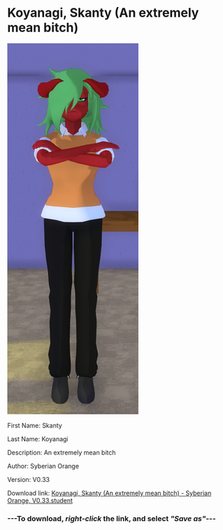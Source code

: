 # Koyanagi, Skanty (An extremely mean bitch)

<img src = "https://raw.githubusercontent.com/Arbiter1223/Daigaku-Gurashi-Custom-Students/master/Students/Files/Koyanagi%2C%20Skanty%20(An%20extremely%20mean%20bitch).png">

First Name: Skanty

Last Name: Koyanagi

Description: An extremely mean bitch

Author: Syberian Orange

Version: V0.33

Download link: <a href="https://raw.githubusercontent.com/Arbiter1223/Daigaku-Gurashi-Custom-Students/master/Students/Files/Koyanagi%2C%20Skanty%20(An%20extremely%20mean%20bitch)%20-%20Syberian%20Orange%2C%20V0.33.student">Koyanagi, Skanty (An extremely mean bitch) - Syberian Orange, V0.33.student</a>

### ---**To download, _right-click_ the link, and select _"Save as"_**---
